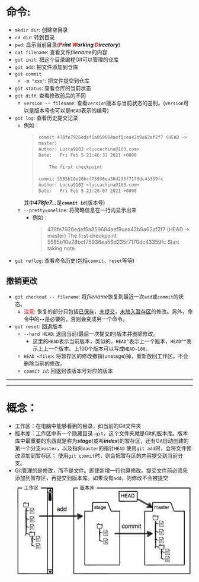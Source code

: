 # 命令:
- <kbd>`mkdir dir`</kbd>: 创建空目录  
- <kbd>`cd dir`</kbd>: 转到目录  
- <kbd>`pwd`</kbd>: 显示当前目录(***<font color=red>P</font>rint <font color=red>W</font>orking <font color=red>D</font>irectory***)  
- <kbd>`cat filename`</kbd>: 查看文件*filename*的内容
- <kbd>`git init`</kbd>: 把这个目录编程Git可以管理的仓库
- <kbd>`git add`</kbd>: 把文件添加到仓库
- <kbd>`git commit`</kbd>
  - <kbd>`-m "xxx"`</kbd>: 把文件提交到仓库
- <kbd>`git status`</kbd>: 查看仓库的当前状态
- <kbd>`git diff`</kbd>: 查看修改前后的不同  
  - <kbd>`version -- filename`</kbd>: 查看<i>`version`</i>版本与当前状态的差别。(`version`可以是版本号也可以是`HEAD`表示的编号)
- <kbd>`git log`</kbd>: 查看历史提交记录
  - 例如：
    > ```
    > commit 478fe7926edef5a859684aef8cea42b9a62af2f7 (HEAD -> master)
    > Author: Lucca9102 <luccachina@163.com>
    > Date:   Fri Feb 5 21:46:31 2021 +0800
    > 
    >     The first checkpoint
    > 
    > commit 5585b10e28bcf75936ea56d235f7170dc43359fc
    > Author: Lucca9102 <luccachina@163.com>
    > Date:   Fri Feb 5 21:26:07 2021 +0800
    > ```
    其中<b><i>478fe7...</i></b>是<kbd>**`commit id`**</kbd>(版本号)
  - <kbd>`--pretty=oneline`</kbd>: 将简略信息在一行内显示出来
    - 例如：
        > 478fe7926edef5a859684aef8cea42b9a62af2f7 (HEAD -> master) The first checkpoint  
        > 5585b10e28bcf75936ea56d235f7170dc43359fc Start taking note.
- <kbd>`git reflog`</kbd>: 查看命令历史(包括`commit`、`reset`等等)  

## 撤销更改
- <kbd>`git checkout -- filename`</kbd>: 将*filename*恢复到最近一次`add`或`commit`的状态。
  - <font color=red>注意</font>: 恢复的部分只包括<u>已保存</u>，<u>未提交</u>，<u>未放入暂存区</u>的修改。另外，命令中的<b>`--`</b>是必要的，否则会变成另一个命令。
- <kbd>`git reset`</kbd>: 回退版本
  - <kbd>`--hard HEAD`</kbd>: 退回当前(最后一次提交的)版本并删除修改。
    - 这里的<kbd>`HEAD`</kbd>表示当前版本，类似的，<kbd>`HEAD^`</kbd>表示上一个版本，<kbd>`HEAD^^`</kbd>表示上上一个版本。上100个版本可以写成<kbd>`HEAD~100`</kbd>。
  - <kbd>`HEAD <file>`</kbd>: 将暂存区的修改撤销(unstage)掉，重新放回工作区。不会删除当前的修改。
  - <kbd>*`commit id`*</kbd>: 回退到该版本号对应的版本

---
---
# 概念：
- 工作区：在电脑中能够看到的目录，如当前的Git文件夹
- 版本库：工作区中有一个隐藏目录<kbd>`.git`</kbd>，这个文件夹就是Git的版本库。版本库中最重要的东西就是称为<i>**stage**</i>(或叫<i>**index**</i>)的暂存区，还有Git自动创建的第一个分支<kbd>`master`</kbd>，以及指向<kbd>`master`</kbd>的指针<kbd>`HEAD`</kbd>
使用`git add`时，会将文件修改添加到暂存区；
使用`git commit`时，则会把暂存区的内容提交到当前分支。
- Git管理的是修改，而不是文件。即使新增一行也算修改。提交文件前必须先添加到暂存区，再提交到版本库。如果没有`add`，则修改不会被提交
![stage](images\stage.png)